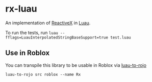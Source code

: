 # rx-luau

An implementation of [ReactiveX](https://reactivex.io/) in
[Luau](https://luau-lang.org/).

To run the tests, run
`luau --fflags=LuauInterpolatedStringBaseSupport=true test.luau`

## Use in Roblox

You can transpile this library to be usable in Roblox via
[luau-to-rojo](https://github.com/fewkz/luau-to-rojo)

```
luau-to-rojo src roblox --name Rx
```
